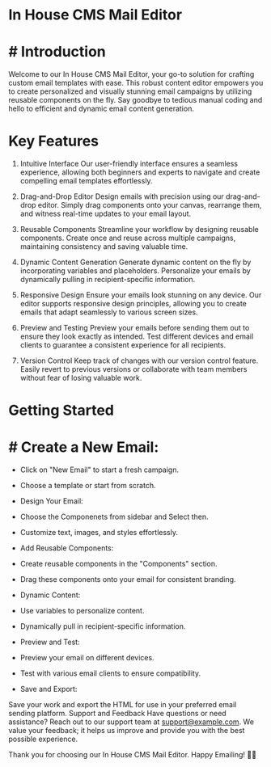 # In House CMS Mail Editor
# # Introduction
Welcome to our In House CMS Mail Editor, your go-to solution for crafting custom email templates with ease. This robust content editor empowers you to create personalized and visually stunning email campaigns by utilizing reusable components on the fly. Say goodbye to tedious manual coding and hello to efficient and dynamic email content generation.

# Key Features
1. Intuitive Interface
Our user-friendly interface ensures a seamless experience, allowing both beginners and experts to navigate and create compelling email templates effortlessly.

2. Drag-and-Drop Editor
Design emails with precision using our drag-and-drop editor. Simply drag components onto your canvas, rearrange them, and witness real-time updates to your email layout.

3. Reusable Components
Streamline your workflow by designing reusable components. Create once and reuse across multiple campaigns, maintaining consistency and saving valuable time.

4. Dynamic Content Generation
Generate dynamic content on the fly by incorporating variables and placeholders. Personalize your emails by dynamically pulling in recipient-specific information.

5. Responsive Design
Ensure your emails look stunning on any device. Our editor supports responsive design principles, allowing you to create emails that adapt seamlessly to various screen sizes.

6. Preview and Testing
Preview your emails before sending them out to ensure they look exactly as intended. Test different devices and email clients to guarantee a consistent experience for all recipients.

7. Version Control
Keep track of changes with our version control feature. Easily revert to previous versions or collaborate with team members without fear of losing valuable work.

# Getting Started
# # Create a New Email:

- Click on "New Email" to start a fresh campaign.
- Choose a template or start from scratch.
- Design Your Email:

- Choose the Componenets from sidebar and Select then.
- Customize text, images, and styles effortlessly.
- Add Reusable Components:

- Create reusable components in the "Components" section.
- Drag these components onto your email for consistent branding.
- Dynamic Content:

- Use variables to personalize content.
- Dynamically pull in recipient-specific information.
- Preview and Test:

- Preview your email on different devices.
- Test with various email clients to ensure compatibility.
- Save and Export:

Save your work and export the HTML for use in your preferred email sending platform.
Support and Feedback
Have questions or need assistance? Reach out to our support team at support@example.com. We value your feedback; it helps us improve and provide you with the best possible experience.

Thank you for choosing our In House CMS Mail Editor. Happy Emailing! 🚀📧
